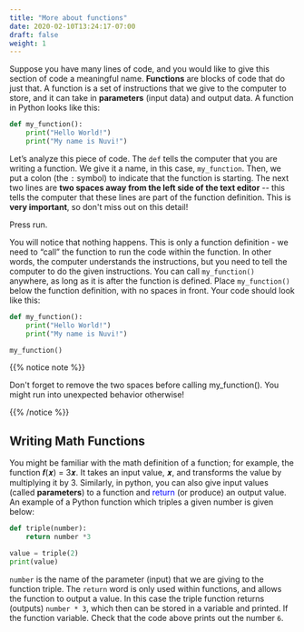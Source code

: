 ```yaml
---
title: "More about functions"
date: 2020-02-10T13:24:17-07:00
draft: false
weight: 1
--- 
```


Suppose you have many lines of code, and you would like to give this section of code a meaningful name. <b>Functions</b> are blocks of code that do just that. A function is a set of instructions that we give to the computer to store, and it can take in <b>parameters</b> (input data) and output data. A function in Python looks like this:

```python
def my_function():
    print("Hello World!")
    print("My name is Nuvi!")
```

Let’s analyze this piece of code. The `def` tells the computer that you are writing a function. We give it a name, in this case, `my_function`. Then, we put a colon (the `:` symbol) to indicate that the function is starting. The next two lines are **two spaces away from the left side of the text editor** -- this tells the computer that these lines are part of the function definition. This is **very important**, so don't miss out on this detail!

Press run.

You will notice that nothing happens. This is only a function definition - we need to “call” the function to run the code within the function. In other words, the computer understands the instructions, but you need to tell the computer to do the given instructions. You can call `my_function()` anywhere, as long as it is after the function is defined. Place `my_function()` below the function definition, with no spaces in front. Your code should look like this:
 

```python
def my_function():
    print("Hello World!")
    print("My name is Nuvi!")

my_function()
```

{{% notice note %}}

Don't forget to remove the two spaces before calling my_function(). You might run into unexpected behavior otherwise! 

{{% /notice %}}

## Writing Math Functions ##
You might be familiar with the math definition of a function; for example,
the function 𝒇(𝒙) = 3𝒙. It takes an input value, 𝒙, and transforms the value by multiplying it by 3. Similarly, in python, you can also give input values (called <b>parameters</b>) to a function and <font color="blue">return</font> (or produce) an output value. An example of a Python function which triples a given
number is given below:

```python
def triple(number):
    return number *3

value = triple(2)
print(value)
```
`number` is the name of the parameter (input) that we are giving to the function triple. The `return` word is only used within functions, and allows the function to output a value. In this case the triple function returns (outputs) `number * 3`, which then can be stored in a variable and printed. If the function variable. Check that the code above prints out the number `6`.
